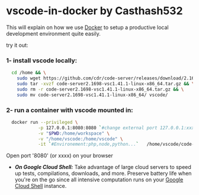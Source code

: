 # vscode-in-docker by Casthash532

This will explain on how we use [Docker](https://www.docker.com/) to setup a productive local development environment quite easily.

try it out:  

### 1- install vscode locally:
```bash
  cd /home && \
	sudo wget https://github.com/cdr/code-server/releases/download/2.1698/code-server2.1698-vsc1.41.1-linux-x86_64.tar.gz && \
	sudo tar -xvzf code-server2.1698-vsc1.41.1-linux-x86_64.tar.gz && \
	sudo rm -r code-server2.1698-vsc1.41.1-linux-x86_64.tar.gz && \
	sudo mv code-server2.1698-vsc1.41.1-linux-x86_64/ vscode/ 
```

### 2- run a container with vscode mounted in:
```bash
  docker run --privileged \
            -p 127.0.0.1:8080:8080 `#change external port 127.0.0.1:xxxx:8080 for multiple environements` \
            -v "$PWD:/home/workspace" \
            -v "/home/vscode:/home/vscode" \
            -it `#Environement:php,node,python...`   /home/vscode/code-server --auth none
```
Open port '8080' (or xxxx) on your browser
- ***On Google Cloud Shell:*** Take advantage of large cloud servers to speed up tests,
  compilations, downloads, and more. Preserve battery life when you're on the go
  since all intensive computation runs on your [Google Cloud Shell](https://console.cloud.google.com/) instance.




           
